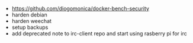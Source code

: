* https://github.com/diogomonica/docker-bench-security
* harden debian
* harden weechat
* setup backups
* add deprecated note to irc-client repo and start using rasberry pi for irc
